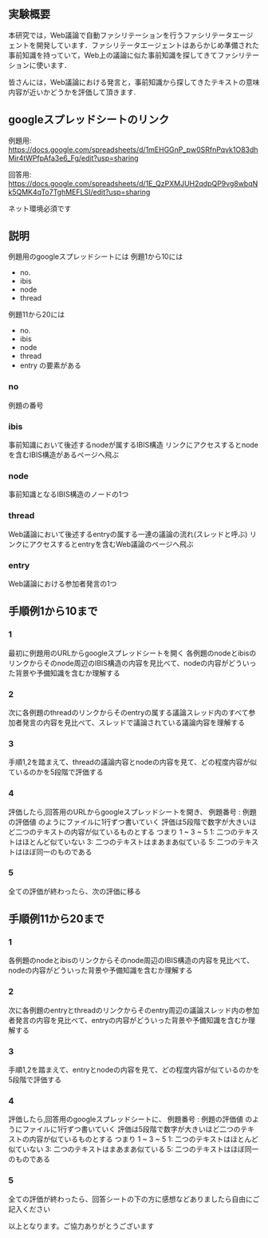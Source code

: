 ## 実験概要
本研究では，Web議論で自動ファシリテーションを行うファシリテータエージェントを開発しています．ファシリテータエージェントはあらかじめ準備された事前知識を持っていて，Web上の議論に似た事前知識を探してきてファシリテーションに使います．

皆さんには，Web議論における発言と，事前知識から探してきたテキストの意味内容が近いかどうかを評価して頂きます.

## googleスプレッドシートのリンク
例題用:
https://docs.google.com/spreadsheets/d/1mEHGGnP_pw0SRfnPqvk1O83dhMir4tWPfpAfa3e6_Fg/edit?usp=sharing

回答用:
https://docs.google.com/spreadsheets/d/1E_QzPXMJUH2qdpQP9vg8wbqNk5QMK4qTo7TghMEFLSI/edit?usp=sharing

ネット環境必須です

## 説明
例題用のgoogleスプレッドシートには
例題1から10には
- no.
- ibis
- node
- thread

例題11から20には
- no.
- ibis
- node
- thread
- entry
の要素がある

### no
例題の番号

### ibis
事前知識において後述するnodeが属するIBIS構造
リンクにアクセスするとnodeを含むIBIS構造があるページへ飛ぶ

### node
事前知識となるIBIS構造のノードの1つ

### thread
Web議論において後述するentryの属する一連の議論の流れ(スレッドと呼ぶ)
リンクにアクセスするとentryを含むWeb議論のページへ飛ぶ

### entry
Web議論における参加者発言の1つ

## 手順例1から10まで

### 1
最初に例題用のURLからgoogleスプレッドシートを開く
各例題のnodeとibisのリンクからそのnode周辺のIBIS構造の内容を見比べて、nodeの内容がどういった背景や予備知識を含むか理解する

### 2
次に各例題のthreadのリンクからそのentryの属する議論スレッド内のすべて参加者発言の内容を見比べて、スレッドで議論されている議論内容を理解する

### 3
手順1,2を踏まえて、threadの議論内容とnodeの内容を見て、どの程度内容が似ているのかを5段階で評価する

### 4
評価したら,回答用のURLからgoogleスプレッドシートを開き、
例題番号 : 例題の評価値
のようにファイルに1行ずつ書いていく
評価は5段階で数字が大きいほど二つのテキストの内容が似ているものとする
つまり
1 ~ 3 ~ 5
1: 二つのテキストはほとんど似ていない
3: 二つのテキストはまあまあ似ている
5: 二つのテキストはほぼ同一のものである

### 5
全ての評価が終わったら、次の評価に移る

## 手順例11から20まで

### 1
各例題のnodeとibisのリンクからそのnode周辺のIBIS構造の内容を見比べて、nodeの内容がどういった背景や予備知識を含むか理解する

### 2
次に各例題のentryとthreadのリンクからそのentry周辺の議論スレッド内の参加者発言の内容を見比べて、entryの内容がどういった背景や予備知識を含むか理解する

### 3
手順1,2を踏まえて、entryとnodeの内容を見て、どの程度内容が似ているのかを5段階で評価する

### 4
評価したら,回答用のgoogleスプレッドシートに、
例題番号 : 例題の評価値
のようにファイルに1行ずつ書いていく
評価は5段階で数字が大きいほど二つのテキストの内容が似ているものとする
つまり
1 ~ 3 ~ 5
1: 二つのテキストはほとんど似ていない
3: 二つのテキストはまあまあ似ている
5: 二つのテキストはほぼ同一のものである

### 5
全ての評価が終わったら、回答シートの下の方に感想などありましたら自由にご記入ください

以上となります。ご協力ありがとうございます